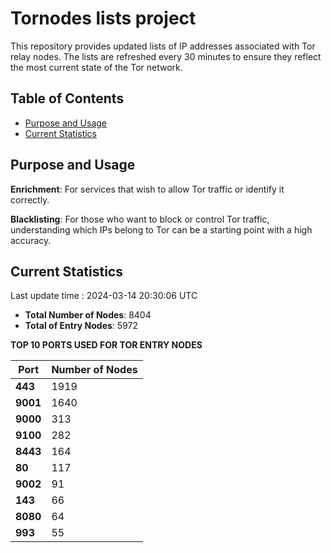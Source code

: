 # Tornodes lists project

This repository provides updated lists of IP addresses associated with Tor relay nodes. The lists are refreshed every 30 minutes to ensure they reflect the most current state of the Tor network.

## Table of Contents

- [Purpose and Usage](#purpose-and-usage)
- [Current Statistics](#current-statistics)


## Purpose and Usage

**Enrichment**: For services that wish to allow Tor traffic or identify it correctly.

**Blacklisting**: For those who want to block or control Tor traffic, understanding which IPs belong to Tor can be a starting point with a high accuracy.

## Current Statistics

Last update time : 2024-03-14 20:30:06 UTC

- **Total Number of Nodes**: 8404
- **Total of Entry Nodes**: 5972

**TOP 10 PORTS USED FOR TOR ENTRY NODES**

| **Port** | **Number of Nodes** |
|------|-----------------|
| **443**   | 1919  |
| **9001**   | 1640  |
| **9000**   | 313  |
| **9100**   | 282  |
| **8443**   | 164  |
| **80**   | 117  |
| **9002**   | 91  |
| **143**   | 66  |
| **8080**   | 64  |
| **993**   | 55  |

